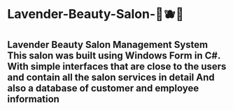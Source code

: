 # Lavender-Beauty-Salon-🌿🫐💜
## Lavender Beauty Salon Management System This salon was built using Windows Form in C#. With simple interfaces that are close to the users and contain all the salon services in detail  And also a database of customer and employee information


 
